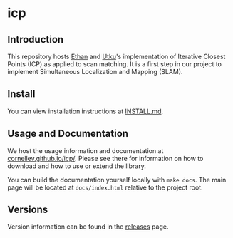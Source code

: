 # icp

## Introduction

This repository hosts [Ethan](https://www.ethanuppal.com) and [Utku](https://utku.sh)'s implementation of Iterative Closest Points (ICP) as applied to scan matching.
It is a first step in our project to implement Simultaneous Localization and Mapping (SLAM).

## Install

You can view installation instructions at [INSTALL.md](INSTALL.md).

## Usage and Documentation

We host the usage information and documentation at [cornellev.github.io/icp/](https://cornellev.github.io/icp/).
Please see there for information on how to download and how to use or extend the library.

You can build the documentation yourself locally with `make docs`.
The main page will be located at `docs/index.html` relative to the project root.

## Versions

Version information can be found in the [releases](https://github.com/cornellev/icp/releases) page.
